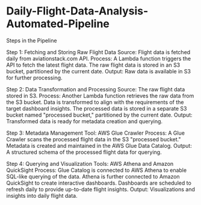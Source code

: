 # Daily-Flight-Data-Analysis-Automated-Pipeline

Steps in the Pipeline

Step 1: Fetching and Storing Raw Flight Data
Source: Flight data is fetched daily from aviationstack.com API.
Process:
A Lambda function triggers the API to fetch the latest flight data.
The raw flight data is stored in an S3 bucket, partitioned by the current date.
Output: Raw data is available in S3 for further processing.

Step 2: Data Transformation and Processing
Source: The raw flight data stored in S3.
Process:
Another Lambda function retrieves the raw data from the S3 bucket.
Data is transformed to align with the requirements of the target dashboard insights.
The processed data is stored in a separate S3 bucket named "processed bucket," partitioned by the current date.
Output: Transformed data is ready for metadata creation and querying.

Step 3: Metadata Management
Tool: AWS Glue Crawler
Process:
A Glue Crawler scans the processed flight data in the S3 "processed bucket."
Metadata is created and maintained in the AWS Glue Data Catalog.
Output: A structured schema of the processed flight data for querying.

Step 4: Querying and Visualization
Tools: AWS Athena and Amazon QuickSight
Process:
Glue Catalog is connected to AWS Athena to enable SQL-like querying of the data.
Athena is further connected to Amazon QuickSight to create interactive dashboards.
Dashboards are scheduled to refresh daily to provide up-to-date flight insights.
Output: Visualizations and insights into daily flight data.
